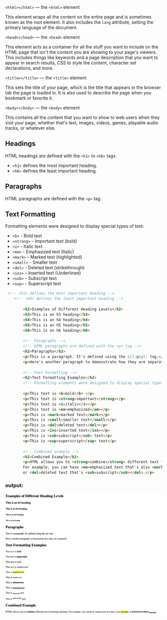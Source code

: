

`<html></html>` — the `<html>` element

This element wraps all the content on the entire page and is sometimes known as the root element. It also includes the `lang` attribute, setting the primary language of the document.

`<head></head>` — the `<head>` element

This element acts as a container for all the stuff you want to include on the HTML page that isn't the content you are showing to your page's viewers. This includes things like keywords and a page description that you want to appear in search results, CSS to style the content, character set declarations, and more.

 `<title></title>` — the `<title>` element

This sets the title of your page, which is the title that appears in the browser tab the page is loaded in. It is also used to describe the page when you bookmark or favorite it.

`<body></body>` — the `<body>` element

This contains all the content that you want to show to web users when they visit your page, whether that's text, images, videos, games, playable audio tracks, or whatever else.

## Headings

HTML headings are defined with the `<h1>` to `<h6>` tags.  
- `<h1>` defines the most important heading.  
- `<h6>` defines the least important heading.

## Paragraphs

HTML paragraphs are defined with the `<p>` tag.

## Text Formatting

Formatting elements were designed to display special types of text:

- `<b>` - Bold text  
- `<strong>` - Important text (bold)  
- `<i>` - Italic text  
- `<em>` - Emphasized text (Italic)  
- `<mark>` - Marked text (highlighted)  
- `<small>` - Smaller text  
- `<del>` - Deleted text (strikethrough)  
- `<ins>` - Inserted text (Underlined)  
- `<sub>` - Subscript text  
- `<sup>` - Superscript text




```html
 <!-- <h1> defines the most important heading -->
    <!-- <h6> defines the least important heading -->
    
        <h2>Examples of Different Heading Levels</h2>
        <h3>This is an h3 heading</h3>
        <h4>This is an h4 heading</h4>
        <h5>This is an h5 heading</h5>
        <h6>This is an h6 heading</h6>
    
        <!-- Paragraphs -->
        <!-- HTML paragraphs are defined with the <p> tag -->
        <h2>Paragraphs</h2>
        <p>This is a paragraph. It's defined using the &lt;p&gt; tag.</p>
        <p>Here's another paragraph to demonstrate how they are separated.</p>
    
        <!-- Text Formatting -->
        <h2>Text Formatting Examples</h2>
        <!-- Formatting elements were designed to display special types of text -->
        
        <p>This text is <b>bold</b> </p>
        <p>This text is <strong>important</strong></p>
        <p>This text is <i>italic</i></p>
        <p>This text is <em>emphasized</em></p>
        <p>This is <mark>marked text</mark></p>
        <p>This is <small>smaller text</small></p>
        <p>This is <del>deleted text</del></p>
        <p>This is <ins>inserted text</ins></p>
        <p>This is <sub>subscript</sub> text</p>
        <p>This is <sup>superscript</sup> text</p>
    
        <!-- Combined example -->
        <h2>Combined Example</h2>
        <p>HTML allows you to <strong>combine</strong> different text formatting elements. 
        For example, you can have <em>emphasized text that's also <mark>marked</mark></em>, 
        or <del>deleted text that's <sub>subscript</sub></del>.</p> 
```

### output:

![](/src/Images/struct2.png)
